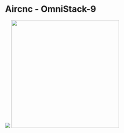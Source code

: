 # Aircnc - OmniStack-9

<img src="https://user-images.githubusercontent.com/54275445/78559416-ba4ecb00-77ea-11ea-8518-82f3338c0fb3.jpeg" widht="350" heigth="200">

<img src="https://user-images.githubusercontent.com/54275445/79133294-28af0280-7d82-11ea-8288-998b202b9485.jpeg" widht="300" height="350">
